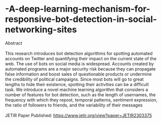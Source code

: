 # -A-deep-learning-mechanism-for-responsive-bot-detection-in-social-networking-sites
Abstract </br> </br>
This research introduces bot detection algorithms for spotting automated accounts on Twitter and quantifying their impact on the current state of the web. The use of bots on social media is widespread. Accounts created by automated programs are a major security risk because they can propagate false information and boost sales of questionable products or undermine the credibility of political campaigns. Since most bots will go to great lengths to hide their existence, spotting their activities can be a difficult task. We introduce a novel machine learning algorithm that considers a number of features for bot detection, such as the length of usernames, the frequency with which they repost, temporal patterns, sentiment expression, the ratio of followers to friends, and the variability of their messages
</br></br>
JETIR Paper Published: https://www.jetir.org/view?paper=JETIR2303375
